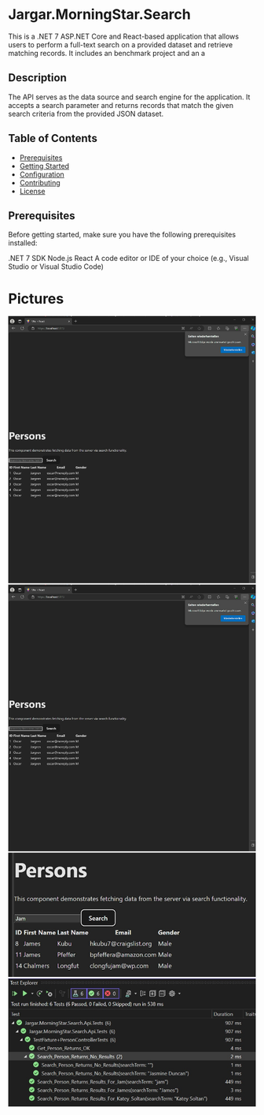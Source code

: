 # Jargar.MorningStar.Search
This is a .NET 7 ASP.NET Core and React-based application that allows users to perform a full-text search on a provided dataset and retrieve matching records.
It includes an benchmark project and an a

## Description
The API serves as the data source and search engine for the application. 
It accepts a search parameter and returns records that match the given search criteria from the provided JSON dataset. 
## Table of Contents
- [Prerequisites](#prerequisites)
- [Getting Started](#getting-started)
- [Configuration](#configuration)
- [Contributing](#contributing)
- [License](#license)

## Prerequisites
Before getting started, make sure you have the following prerequisites installed:

.NET 7 SDK
Node.js
React
A code editor or IDE of your choice (e.g., Visual Studio or Visual Studio Code)


# Pictures
![Image Alt Text](Pictures/benchmark.jpg)
![Image Alt Text](Pictures/website.jpg)
![Image Alt Text](Pictures/searchresult.jpg)
![Image Alt Text](Pictures/testsuite.jpg)